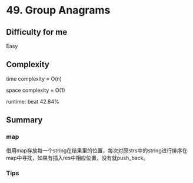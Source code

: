 # 49. Group Anagrams
## Difficulty for me
Easy

## Complexity
time complexity = O(n)

space complexity = O(1)

runtime: beat 42.84%

## Summary
### map

借用map存放每一个string在结果里的位置，每次对原strs中的string进行排序在map中寻找，如果有插入res中相应位置，没有就push_back。

### Tips

